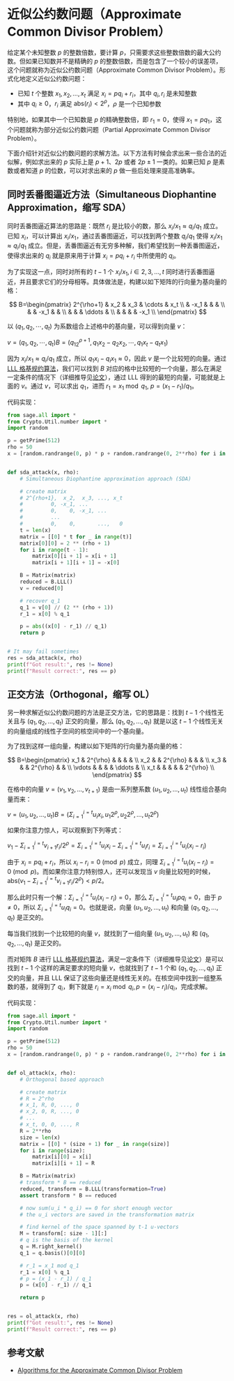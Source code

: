# 近似公约数问题（Approximate Common Divisor Problem）

给定某个未知整数 $p$ 的整数倍数，要计算 $p$，只需要求这些整数倍数的最大公约数。但如果已知数并不是精确的 $p$ 的整数倍数，而是包含了一个较小的误差项，这个问题就称为近似公约数问题（Approximate Common Divisor Problem）。形式化地定义近似公约数问题：

- 已知 $t$ 个整数 $x_1, x_2, \ldots, x_t$ 满足 $x_i = pq_i + r_i$，其中 $q_i, r_i$ 是未知整数
- 其中 $q_i \ge 0$，$r_i$ 满足 $\mathrm{abs}(r_i) < 2^{\rho}$，$\rho$ 是一个已知参数

特别地，如果其中一个已知数是 $p$ 的精确整数倍，即 $r_1 = 0$，使得 $x_1 = pq_1$，这个问题就称为部分近似公约数问题（Partial Approximate Common Divisor Problem）。

下面介绍针对近似公约数问题的求解方法。以下方法有时候会求出来一些合法的近似解，例如求出来的 $p$ 实际上是 $p+1$、$2p$ 或者 $2p \pm 1$ 一类的。如果已知 $p$ 是素数或者知道 $p$ 的位数，可以对求出来的 $p$ 做一些后处理来提高准确率。

## 同时丢番图逼近方法（Simultaneous Diophantine Approximation，缩写 SDA）

同时丢番图逼近算法的思路是：既然 $r_i$ 是比较小的数，那么 $x_i/x_1 \approx q_i/q_1$ 成立。已知 $x_i$，可以计算出 $x_i/x_1$，通过丢番图逼近，可以找到两个整数 $q_i/q_1$ 使得 $x_i/x_1 \approx q_i/q_1$ 成立。但是，丢番图逼近有无穷多种解，我们希望找到一种丢番图逼近，使得求出来的 $q_i$ 就是原来用于计算 $x_i = pq_i + r_i$ 中所使用的 $q_i$。

为了实现这一点，同时对所有的 $t-1$ 个 $x_i/x_1, i \in {2, 3, \ldots, t}$ 同时进行丢番图逼近，并且要求它们的分母相等。具体做法是，构建以如下矩阵的行向量为基向量的格：

$$
B=\begin{pmatrix}
2^{\rho+1} & x_2 & x_3 & \cdots & x_t \\
& -x_1 & & & \\
& & -x_1 & & \\
& & & \ddots & \\
& & & & -x_1 \\
\end{pmatrix}
$$

以 $(q_1, q_2, \cdots, q_t)$ 为系数组合上述格中的基向量，可以得到向量 $v$：

$v = (q_1, q_2, \cdots, q_t)B = (q_12^{\rho+1}, q_1x_2-q_2x_2, \cdots, q_1x_t-q_tx_1)$

因为 $x_i/x_1 \approx q_i/q_1$ 成立，所以 $q_1x_i - q_ix_1 \approx 0$，因此 $v$ 是一个比较短的向量。通过 [LLL 格基规约算法](./lll.md)，我们可以找到 $B$ 对应的格中比较短的一个向量，那么在满足一定条件的情况下（详细推导见[论文](https://eprint.iacr.org/2016/215.pdf)），通过 LLL 得到的最短的向量，可能就是上面的 $v$。通过 $v$，可以求出 $q_1$，进而 $r_1 = x_1 \bmod q_1$, $p = (x_1 - r_1) / q_1$。

代码实现：

```python
from sage.all import *
from Crypto.Util.number import *
import random

p = getPrime(512)
rho = 50
x = [random.randrange(0, p) * p + random.randrange(0, 2**rho) for i in range(5)]


def sda_attack(x, rho):
    # Simultaneous Diophantine approximation approach (SDA)

    # create matrix
    # 2^{rho+1},  x_2,  x_3, ..., x_t
    #         0, -x_1, ...
    #         0,    0, -x_1, ...
    #         ...
    #         0,    0,       ...,   0
    t = len(x)
    matrix = [[0] * t for _ in range(t)]
    matrix[0][0] = 2 ** (rho + 1)
    for i in range(t - 1):
        matrix[0][i + 1] = x[i + 1]
        matrix[i + 1][i + 1] = -x[0]

    B = Matrix(matrix)
    reduced = B.LLL()
    v = reduced[0]

    # recover q_1
    q_1 = v[0] // (2 ** (rho + 1))
    r_1 = x[0] % q_1

    p = abs((x[0] - r_1) // q_1)
    return p


# It may fail sometimes
res = sda_attack(x, rho)
print(f"Got result:", res != None)
print(f"Result correct:", res == p)
```

## 正交方法（Orthogonal，缩写 OL）

另一种求解近似公约数问题的方法是正交方法，它的思路是：找到 $t-1$ 个线性无关且与 $(q_1, q_2, \ldots, q_t)$ 正交的向量，那么 $(q_1, q_2, \ldots, q_t)$ 就是以这 $t-1$ 个线性无关的向量组成的线性子空间的核空间中的一个基向量。

为了找到这样一组向量，构建以如下矩阵的行向量为基向量的格：

$$
B=\begin{pmatrix}
x_1 & 2^{\rho} & & & & \\
x_2 & & 2^{\rho} & & & \\
x_3 & & & 2^{\rho} & & \\
\vdots & & & & \ddots & \\
x_t & & & & & 2^{\rho} \\
\end{pmatrix}
$$

在格中的向量 $v=(v_1, v_2, \ldots, v_{t+1})$ 是由一系列整系数 $(u_1, u_2, \ldots, u_t)$ 线性组合基向量而来：

$v = (u_1, u_2, \ldots, u_t)B = (\Sigma_{i=1}^{i=t} u_ix_i, u_1 2^{\rho}, u_2 2^{\rho}, \ldots, u_t 2^{\rho})$

如果你注意力惊人，可以观察到下列等式：

$v_1 - \Sigma_{i=1}^{i=t} v_{i+1}r_i/2^{\rho} = \Sigma_{i=1}^{i=t} u_ix_i - \Sigma_{i=1}^{i=t} u_ir_i = \Sigma_{i=1}^{i=t}u_i(x_i-r_i)$

由于 $x_i = pq_i + r_i$，所以 $x_i - r_i = 0 \pmod p$ 成立，同理 $\Sigma_{i=1}^{i=t}u_i(x_i-r_i) = 0 \pmod p$。而如果你注意力特别惊人，还可以发现当 $v$ 向量比较短的时候，$\mathrm{abs}(v_1 - \Sigma_{i=1}^{i=t} v_{i+1}r_i/2^{\rho}) < p/2$。

那么此时只有一个解：$\Sigma_{i=1}^{i=t}u_i(x_i-r_i) = 0$，那么 $\Sigma_{i=1}^{i=t}u_ipq_i = 0$，由于 $p \ne 0$，所以 $\Sigma_{i=1}^{i=t}u_iq_i = 0$。也就是说，向量 $(u_1, u_2, \ldots, u_t)$ 和向量 $(q_1, q_2, \ldots, q_t)$ 是正交的。

每当我们找到一个比较短的向量 $v$，就找到了一组向量 $(u_1, u_2, \ldots, u_t)$ 和 $(q_1, q_2, \ldots, q_t)$ 是正交的。

而对矩阵 $B$ 进行 [LLL 格基规约算法](./lll.md)，满足一定条件下（详细推导见[论文](https://eprint.iacr.org/2016/215.pdf)）是可以找到 $t-1$ 个这样的满足要求的短向量 $v$，也就找到了 $t-1$ 个和 $(q_1, q_2, \ldots, q_t)$ 正交的向量，并且 LLL 保证了这些向量还是线性无关的。在核空间中找到一组整系数的基，就得到了 $q_i$，剩下就是 $r_i = x_i \bmod q_i, p = (x_i - r_i) / q_i$，完成求解。

代码实现：

```python
from sage.all import *
from Crypto.Util.number import *
import random

p = getPrime(512)
rho = 50
x = [random.randrange(0, p) * p + random.randrange(0, 2**rho) for i in range(5)]


def ol_attack(x, rho):
    # Orthogonal based approach

    # create matrix
    # R = 2^rho
    # x_1, R, 0, ..., 0
    # x_2, 0, R, ..., 0
    # ...
    # x_t, 0, 0, ..., R
    R = 2**rho
    size = len(x)
    matrix = [[0] * (size + 1) for _ in range(size)]
    for i in range(size):
        matrix[i][0] = x[i]
        matrix[i][i + 1] = R

    B = Matrix(matrix)
    # transform * B == reduced
    reduced, transform = B.LLL(transformation=True)
    assert transform * B == reduced

    # now sum(u_i * q_i) == 0 for short enough vector
    # the u_i vectors are saved in the transformation matrix

    # find kernel of the space spanned by t-1 u-vectors
    M = transform[: size - 1][:]
    # q is the basis of the kernel
    q = M.right_kernel()
    q_1 = q.basis()[0][0]

    # r_1 = x_1 mod q_1
    r_1 = x[0] % q_1
    # p = (x_1 - r_1) / q_1
    p = (x[0] - r_1) // q_1

    return p


res = ol_attack(x, rho)
print(f"Got result:", res != None)
print(f"Result correct:", res == p)
```

## 参考文献

- [Algorithms for the Approximate Common Divisor Problem](https://eprint.iacr.org/2016/215.pdf)
